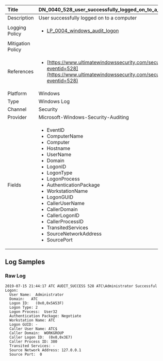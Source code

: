 | Title             | DN_0040_528_user_successfully_logged_on_to_a_computer                                                                                                      |
|:------------------|:-----------------------------------------------------------------------------------------------------------------|
| Description       | User successfully logged on to a computer                                                                                                |
| Logging Policy    | <ul><li>[LP_0004_windows_audit_logon](../Logging_Policies/LP_0004_windows_audit_logon.md)</li></ul> |
| Mitigation Policy | <ul></ul> |
| References     		| <ul><li>[https://www.ultimatewindowssecurity.com/securitylog/encyclopedia/event.aspx?eventid=528](https://www.ultimatewindowssecurity.com/securitylog/encyclopedia/event.aspx?eventid=528)</li></ul>                                  |
| Platform       		| Windows   |
| Type           		| Windows Log 		| 
| Channel        		| Security    |
| Provider       		| Microsoft-Windows-Security-Auditing   |
| Fields         		| <ul><li>EventID</li><li>ComputerName</li><li>Computer</li><li>Hostname</li><li>UserName</li><li>Domain</li><li>LogonID</li><li>LogonType</li><li>LogonProcess</li><li>AuthenticationPackage</li><li>WorkstationName</li><li>LogonGUID</li><li>CallerUserName</li><li>CallerDomain</li><li>CallerLogonID</li><li>CallerProcessID</li><li>TransitedServices</li><li>SourceNetworkAddress</li><li>SourcePort</li></ul>                                               |


## Log Samples

### Raw Log

```
2019-07-15 21:44:17 ATC AUDIT_SUCCESS 528 ATC\Administrator Successful Logon:
  User Name:  Administrator
  Domain:   ATC
  Logon ID:   (0x0,0x5A53F)
  Logon Type: 2
  Logon Process:  User32  
  Authentication Package: Negotiate
  Workstation Name: ATC
  Logon GUID: -
  Caller User Name: ATC$
  Caller Domain:  WORKGROUP
  Caller Logon ID:  (0x0,0x3E7)
  Caller Process ID: 380
  Transited Services: -
  Source Network Address: 127.0.0.1
  Source Port:  0

```




